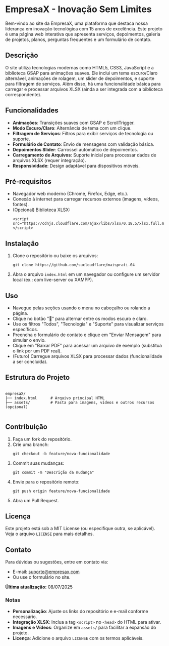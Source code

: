 
  <h1>EmpresaX - Inovação Sem Limites</h1>
  <p>Bem-vindo ao site da EmpresaX, uma plataforma que destaca nossa liderança em inovação tecnológica com 15 anos de excelência. Este projeto é uma página web interativa que apresenta serviços, depoimentos, galeria de projetos, planos, perguntas frequentes e um formulário de contato.</p>

  <h2>Descrição</h2>
  <p>O site utiliza tecnologias modernas como HTML5, CSS3, JavaScript e a biblioteca GSAP para animações suaves. Ele inclui um tema escuro/Claro alternável, animações de rolagem, um slider de depoimentos, e suporte para filtragem de serviços. Além disso, há uma funcionalidade básica para carregar e processar arquivos XLSX (ainda a ser integrada com a biblioteca correspondente).</p>

  <h2>Funcionalidades</h2>
  <ul>
    <li><strong>Animações</strong>: Transições suaves com GSAP e ScrollTrigger.</li>
    <li><strong>Modo Escuro/Claro</strong>: Alternância de tema com um clique.</li>
    <li><strong>Filtragem de Serviços</strong>: Filtros para exibir serviços de tecnologia ou suporte.</li>
    <li><strong>Formulário de Contato</strong>: Envio de mensagens com validação básica.</li>
    <li><strong>Depoimentos Slider</strong>: Carrossel automático de depoimentos.</li>
    <li><strong>Carregamento de Arquivos</strong>: Suporte inicial para processar dados de arquivos XLSX (requer integração).</li>
    <li><strong>Responsividade</strong>: Design adaptável para dispositivos móveis.</li>
  </ul>

  <h2>Pré-requisitos</h2>
  <ul>
    <li>Navegador web moderno (Chrome, Firefox, Edge, etc.).</li>
    <li>Conexão à internet para carregar recursos externos (imagens, vídeos, fontes).</li>
    <li>(Opcional) Biblioteca XLSX:
      <pre><code>&lt;script src="https://cdnjs.cloudflare.com/ajax/libs/xlsx/0.18.5/xlsx.full.min.js"&gt;&lt;/script&gt;</code></pre>
    </li>
  </ul>

  <h2>Instalação</h2>
  <ol>
    <li>Clone o repositório ou baixe os arquivos:
      <pre><code>git clone https://github.com/sucloudflare/maisprati-04</code></pre>
    </li>
    <li>Abra o arquivo <code>index.html</code> em um navegador ou configure um servidor local (ex.: com live-server ou XAMPP).</li>
  </ol>

  <h2>Uso</h2>
  <ul>
    <li>Navegue pelas seções usando o menu no cabeçalho ou rolando a página.</li>
    <li>Clique no botão "🌙" para alternar entre os modos escuro e claro.</li>
    <li>Use os filtros "Todos", "Tecnologia" e "Suporte" para visualizar serviços específicos.</li>
    <li>Preencha o formulário de contato e clique em "Enviar Mensagem" para simular o envio.</li>
    <li>Clique em "Baixar PDF" para acessar um arquivo de exemplo (substitua o link por um PDF real).</li>
    <li>(Futuro) Carregue arquivos XLSX para processar dados (funcionalidade a ser concluída).</li>
  </ul>

  <h2>Estrutura do Projeto</h2>
  <pre><code>
empresaX/
├── index.html      # Arquivo principal HTML
├── assets/         # Pasta para imagens, vídeos e outros recursos (opcional)
  </code></pre>

  <h2>Contribuição</h2>
  <ol>
    <li>Faça um fork do repositório.</li>
    <li>Crie uma branch:
      <pre><code>git checkout -b feature/nova-funcionalidade</code></pre>
    </li>
    <li>Commit suas mudanças:
      <pre><code>git commit -m "Descrição da mudança"</code></pre>
    </li>
    <li>Envie para o repositório remoto:
      <pre><code>git push origin feature/nova-funcionalidade</code></pre>
    </li>
    <li>Abra um Pull Request.</li>
  </ol>

  <h2>Licença</h2>
  <p>Este projeto está sob a MIT License (ou especifique outra, se aplicável). Veja o arquivo <code>LICENSE</code> para mais detalhes.</p>

  <h2>Contato</h2>
  <p>Para dúvidas ou sugestões, entre em contato via:</p>
  <ul>
    <li>E-mail: <a href="mailto:suporte@empresax.com">suporte@empresax.com</a></li>
    <li>Ou use o formulário no site.</li>
  </ul>

  <p><strong>Última atualização:</strong> 08/07/2025</p>

  <h3>Notas</h3>
  <ul>
    <li><strong>Personalização</strong>: Ajuste os links do repositório e e-mail conforme necessário.</li>
    <li><strong>Integração XLSX</strong>: Inclua a tag <code>&lt;script&gt;</code> no <code>&lt;head&gt;</code> do HTML para ativar.</li>
    <li><strong>Imagens e Vídeos</strong>: Organize em <code>assets/</code> para facilitar a expansão do projeto.</li>
    <li><strong>Licença</strong>: Adicione o arquivo <code>LICENSE</code> com os termos aplicáveis.</li>
  </ul>

